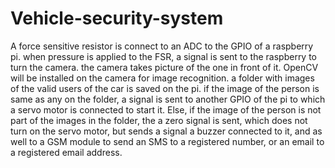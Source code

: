 # Vehicle-security-system
A force sensitive resistor is connect to an ADC to the GPIO of a raspberry pi. when pressure is applied to the FSR, a signal is sent to the raspberry to turn the camera. the camera takes picture of the one in front of it. OpenCV will be installed on the camera for image recognition. a folder with images of the valid users of the car is saved on the pi. if the image of the person is same as any on the folder, a signal is sent to another GPIO of the pi to which a servo motor is connected to start it. Else, if the image of the person is not part of the images in the folder, the a zero signal is sent, which does not turn on the servo motor, but sends a signal a buzzer connected to it, and as well to a GSM module to send an SMS to a registered number, or an email to a registered email address.
